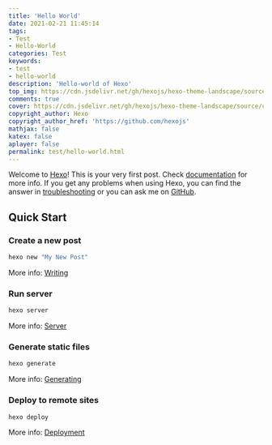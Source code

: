 ```yaml
---
title: 'Hello World'
date: 2021-02-21 11:45:14
tags:
- Test
- Hello-World
categories: Test
keywords:
- test
- hello-world
description: 'Hello-world of Hexo'
top_img: https://cdn.jsdelivr.net/gh/hexojs/hexo-theme-landscape/source/css/images/banner.jpg
comments: true
cover: https://cdn.jsdelivr.net/gh/hexojs/hexo-theme-landscape/source/css/images/banner.jpg
copyright_author: Hexo
copyright_author_href: 'https://github.com/hexojs'
mathjax: false
katex: false
aplayer: false
permalink: test/hello-world.html
---
```


Welcome to [Hexo](https://hexo.io/)! This is your very first post. Check [documentation](https://hexo.io/docs/) for more info. If you get any problems when using Hexo, you can find the answer in [troubleshooting](https://hexo.io/docs/troubleshooting.html) or you can ask me on [GitHub](https://github.com/hexojs/hexo/issues).

## Quick Start

### Create a new post

``` bash
hexo new "My New Post"
```

More info: [Writing](https://hexo.io/docs/writing.html)

### Run server

``` bash
hexo server
```

More info: [Server](https://hexo.io/docs/server.html)

### Generate static files

``` bash
hexo generate
```

More info: [Generating](https://hexo.io/docs/generating.html)

### Deploy to remote sites

``` bash
hexo deploy
```

More info: [Deployment](https://hexo.io/docs/one-command-deployment.html)
